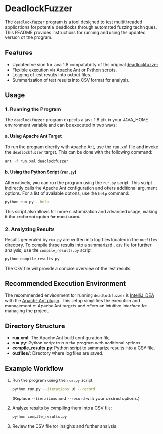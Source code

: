 # DeadlockFuzzer

The `deadlockfuzzer` program is a tool designed to test multithreaded applications for potential deadlocks through automated fuzzing techniques. This README provides instructions for running and using the updated version of the program.

## Features
- Updated version for java 1.8 compatability of the original [deadlockfuzzer](https://github.com/ksen007/calfuzzer)
- Flexible execution via Apache Ant or Python scripts.
- Logging of test results into output files.
- Summarization of test results into CSV format for analysis.

## Usage

### 1. Running the Program
The `deadlockfuzzer` program expects a java 1.8 jdk in your JAVA_HOME environment variable
and can be executed in two ways:

#### a. Using Apache Ant Target
To run the program directly with Apache Ant, use the `run.xml` file and invoke the `deadlockfuzzer` target. This can be done with the following command:

```bash
ant -f run.xml deadlockfuzzer
```

#### b. Using the Python Script (`run.py`)
Alternatively, you can run the program using the `run.py` script. This script indirectly calls the Apache Ant configuration and offers additional argument options. For a list of available options, use the `help` command:

```bash
python run.py --help
```

This script also allows for more customization and advanced usage, making it the preferred option for most users.

### 2. Analyzing Results
Results generated by `run.py` are written into log files located in the `outfiles` directory. To compile these results into a summarized `.csv` file for further analysis, use the `compile_results.py` script:

```bash
python compile_results.py
```

The CSV file will provide a concise overview of the test results.

## Recommended Execution Environment
The recommended environment for running `deadlockfuzzer` is [IntelliJ IDEA](https://www.jetbrains.com/idea/) with the [Apache Ant plugin](https://plugins.jetbrains.com/plugin/23025-ant). This setup simplifies the execution and management of Apache Ant targets and offers an intuitive interface for managing the project.

## Directory Structure
- **run.xml**: The Apache Ant build configuration file.
- **run.py**: Python script to run the program with additional options.
- **compile_results.py**: Python script to summarize results into a CSV file.
- **outfiles/**: Directory where log files are saved.

## Example Workflow
1. Run the program using the `run.py` script:
   ```bash
   python run.py --iterations 10 --record
   ```
   (Replace `--iterations` and `--record` with your desired options.)

2. Analyze results by compiling them into a CSV file:
   ```bash
   python compile_results.py
   ```

3. Review the CSV file for insights and further analysis.
